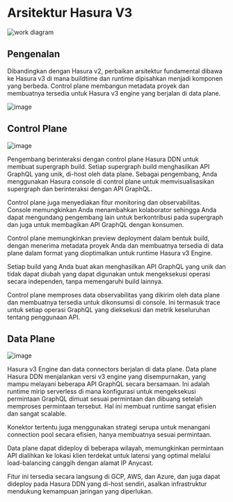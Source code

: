 # Arsitektur Hasura V3

![work diagram](https://github.com/user-attachments/assets/49cf1d4b-31d9-4c9a-86fe-8531b54b9de8)

## Pengenalan
Dibandingkan dengan Hasura v2, perbaikan arsitektur fundamental dibawa ke Hasura v3 di mana buildtime dan runtime dipisahkan menjadi komponen yang berbeda. Control plane membangun metadata proyek dan membuatnya tersedia untuk Hasura v3 engine yang berjalan di data plane.

![image](https://github.com/user-attachments/assets/18fe5448-e544-439c-a2f7-9f338de19322)

## Control Plane

![image](https://github.com/user-attachments/assets/50bec879-f8e8-4ce4-a441-8ff595ccd7fe)

Pengembang berinteraksi dengan control plane Hasura DDN untuk membuat supergraph build. Setiap supergraph build menghasilkan API GraphQL yang unik, di-host oleh data plane. Sebagai pengembang, Anda menggunakan Hasura console di control plane untuk memvisualisasikan supergraph dan berinteraksi dengan API GraphQL.

Control plane juga menyediakan fitur monitoring dan observabilitas. Console memungkinkan Anda menambahkan kolaborator sehingga Anda dapat mengundang pengembang lain untuk berkontribusi pada supergraph dan juga untuk membagikan API GraphQL dengan konsumen.

Control plane memungkinkan preview deployment dalam bentuk build, dengan menerima metadata proyek Anda dan membuatnya tersedia di data plane dalam format yang dioptimalkan untuk runtime Hasura v3 Engine.

Setiap build yang Anda buat akan menghasilkan API GraphQL yang unik dan tidak dapat diubah yang dapat digunakan untuk mengeksekusi operasi secara independen, tanpa memengaruhi build lainnya.

Control plane memproses data observabilitas yang dikirim oleh data plane dan membuatnya tersedia untuk dikonsumsi di console. Ini termasuk trace untuk setiap operasi GraphQL yang dieksekusi dan metrik keseluruhan tentang penggunaan API.

## Data Plane

![image](https://github.com/user-attachments/assets/c8f91690-1a66-4374-aa46-0bf5623a25ee)

Hasura v3 Engine dan data connectors berjalan di data plane. Data plane Hasura DDN menjalankan versi v3 engine yang disempurnakan, yang mampu melayani beberapa API GraphQL secara bersamaan. Ini adalah runtime mirip serverless di mana konfigurasi untuk mengeksekusi permintaan GraphQL dimuat sesuai permintaan dan dibuang setelah memproses permintaan tersebut. Hal ini membuat runtime sangat efisien dan sangat scalable.

Konektor tertentu juga menggunakan strategi serupa untuk menangani connection pool secara efisien, hanya membuatnya sesuai permintaan.

Data plane dapat dideploy di beberapa wilayah, memungkinkan permintaan API dialihkan ke lokasi klien terdekat untuk latensi yang optimal melalui load-balancing canggih dengan alamat IP Anycast.

Fitur ini tersedia secara langsung di GCP, AWS, dan Azure, dan juga dapat dideploy pada Hasura DDN yang di-host sendiri, asalkan infrastruktur mendukung kemampuan jaringan yang diperlukan.

